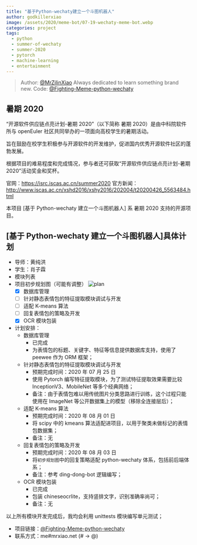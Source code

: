 ```yaml
---
title: "基于Python-wechaty建立一个斗图机器人"
author: godkillerxiao
image: /assets/2020/meme-bot/07-19-wechaty-meme-bot.webp
categories: project
tags:
  - python
  - summer-of-wechaty
  - summer-2020
  - pytorch
  - machine-learning
  - entertainment
---
```


> Author: [@MrZilinXiao](https://github.com/MrZilinXiao) Always dedicated to learn something brand new.
> Code: [@Fighting-Meme-python-wechaty](https://github.com/MrZilinXiao/Fighting-Meme-python-wechaty)

## 暑期 2020

“开源软件供应链点亮计划-暑期 2020”（以下简称 暑期 2020）是由中科院软件所与 openEuler 社区共同举办的一项面向高校学生的暑期活动。

旨在鼓励在校学生积极参与开源软件的开发维护，促进国内优秀开源软件社区的蓬勃发展。

根据项目的难易程度和完成情况，参与者还可获取“开源软件供应链点亮计划-暑期 2020”活动奖金和奖杯。

官网：<https://isrc.iscas.ac.cn/summer2020> 官方新闻：<http://www.iscas.ac.cn/xshd2016/xshy2016/202004/t20200426_5563484.html>

本项目 [基于 Python-wechaty 建立一个斗图机器人] 系 暑期 2020 支持的开源项目。

## [基于 Python-wechaty 建立一个斗图机器人]具体计划

- 导师：黄纯洪
- 学生：肖子霖
- 模块列表
- 项目初步规划图（可能有调整）
  ![plan](/assets/2020/meme-bot/07-19-wechaty-meme-bot.webp)
  - [x] 数据库管理
  - [ ] 针对静态表情包的特征提取模块调试与开发
  - [ ] 适配 K-means 算法
  - [ ] 回复表情包的策略及开发
  - [x] OCR 模块包装
- 计划安排：
  - 数据库管理
    - 已完成
    - 为表情包的标题、关键字、特征等信息提供数据库支持，使用了 peewee 作为 ORM 框架；
  - 针对静态表情包的特征提取模块调试与开发
    - 预期完成时间：2020 年 07 月 25 日
    - 使用 Pytorch 编写特征提取模块，为了测试特征提取效果需要比较 InceptionV3、MobileNet 等多个经典网络；
    - 备注：由于表情包难以用传统图片分类思路进行训练，这个过程只能使用在 ImageNet 等公开数据集上的模型（移除全连接层后）；
  - 适配 K-means 算法
    - 预期完成时间：2020 年 08 月 01 日
    - 将 scipy 中的 kmeans 算法适配进项目，以用于聚类未做标记的表情包数据集；
    - 备注：无
  - 回复表情包的策略及开发
    - 预期完成时间：2020 年 08 月 03 日
    - 将`初步规划图`中的回复策略适配 python-wechaty 体系，包括前后端体系；
    - 备注：参考 ding-dong-bot 逻辑编写；
  - OCR 模块包装
    - 已完成
    - 包装 chineseocrlite，支持竖排文字，识别准确率尚可；
    - 备注：无

以上所有模块开发完成后，我均会利用 unittests 模块编写单元测试；

- 项目链接：[@Fighting-Meme-python-wechaty](https://github.com/MrZilinXiao/Fighting-Meme-python-wechaty)
- 联系方式：me#mrxiao.net (# -> @)
